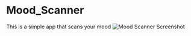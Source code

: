 # Mood_Scanner
This is a simple app that scans your mood
![Mood Scanner Screenshot](https://user-images.githubusercontent.com/48010340/69797247-6b5fac00-11e0-11ea-95a3-4d59c25e1be8.jpg)

